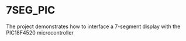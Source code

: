 # 7SEG_PIC
The project demonstrates how to interface a 7-segment display with the PIC18F4520 microcontroller
